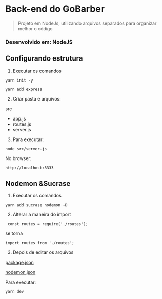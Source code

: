 # Back-end do GoBarber

> Projeto em NodeJs, utilizando arquivos separados para organizar melhor o código 

### Desenvolvido em: NodeJS

## Configurando estrutura
1. Executar os comandos

  ```
  yarn init -y
```

  ```
  yarn add express
```

2. Criar pasta e arquivos:

 src
 * app.js
 * routes.js
 * server.js


3. Para executar:
 
 ```
node src/server.js
```

No browser:

 ```
http://localhost:3333
```

## Nodemon &Sucrase
1. Executar os comandos

  ```
  yarn add sucrase nodemon -D
```
2. Alterar a maneira do import

 ```
  const routes = require('./routes'); 
```

se torna

  ```
  import routes from './routes';
```

3. Depois de editar os arquivos 

 [package.json](https://github.com/JRGGRoberto/GoBarber/blob/master/package.json)

 [nodemon.json](https://github.com/JRGGRoberto/GoBarber/blob/master/nodemon.json)

Para executar:

  ```
  yarn dev
```